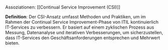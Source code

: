 Assoziationen: [[Continual Service Improvement (CSI)]]

**Definition**:
Der CSI-Ansatz umfasst Methoden und Praktiken, um im Rahmen der Continual Service Improvement-Phase von ITIL kontinuierlich IT-Services zu verbessern. Er basiert auf einem zyklischen Prozess aus Messung, Datenanalyse und iterativen Verbesserungen, um sicherzustellen, dass IT-Services den Geschäftsanforderungen entsprechen und Mehrwert bieten.